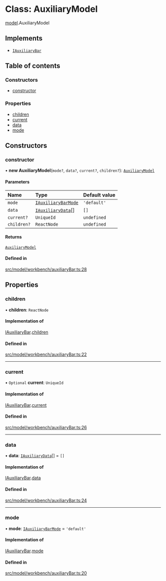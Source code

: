# Class: AuxiliaryModel

[model](../modules/model.md).AuxiliaryModel

## Implements

- [`IAuxiliaryBar`](../interfaces/model.IAuxiliaryBar.md)

## Table of contents

### Constructors

- [constructor](model.AuxiliaryModel.md#constructor)

### Properties

- [children](model.AuxiliaryModel.md#children)
- [current](model.AuxiliaryModel.md#current)
- [data](model.AuxiliaryModel.md#data)
- [mode](model.AuxiliaryModel.md#mode)

## Constructors

### constructor

• **new AuxiliaryModel**(`mode?`, `data?`, `current?`, `children?`): [`AuxiliaryModel`](model.AuxiliaryModel.md)

#### Parameters

| Name | Type | Default value |
| :------ | :------ | :------ |
| `mode` | [`IAuxiliaryBarMode`](../modules/model.md#iauxiliarybarmode) | `'default'` |
| `data` | [`IAuxiliaryData`](../modules/model.md#iauxiliarydata)[] | `[]` |
| `current?` | `UniqueId` | `undefined` |
| `children?` | `ReactNode` | `undefined` |

#### Returns

[`AuxiliaryModel`](model.AuxiliaryModel.md)

#### Defined in

[src/model/workbench/auxiliaryBar.ts:28](https://github.com/mtsdnz/allai-core/blob/5932278/src/model/workbench/auxiliaryBar.ts#L28)

## Properties

### children

• **children**: `ReactNode`

#### Implementation of

[IAuxiliaryBar](../interfaces/model.IAuxiliaryBar.md).[children](../interfaces/model.IAuxiliaryBar.md#children)

#### Defined in

[src/model/workbench/auxiliaryBar.ts:22](https://github.com/mtsdnz/allai-core/blob/5932278/src/model/workbench/auxiliaryBar.ts#L22)

___

### current

• `Optional` **current**: `UniqueId`

#### Implementation of

[IAuxiliaryBar](../interfaces/model.IAuxiliaryBar.md).[current](../interfaces/model.IAuxiliaryBar.md#current)

#### Defined in

[src/model/workbench/auxiliaryBar.ts:26](https://github.com/mtsdnz/allai-core/blob/5932278/src/model/workbench/auxiliaryBar.ts#L26)

___

### data

• **data**: [`IAuxiliaryData`](../modules/model.md#iauxiliarydata)[] = `[]`

#### Implementation of

[IAuxiliaryBar](../interfaces/model.IAuxiliaryBar.md).[data](../interfaces/model.IAuxiliaryBar.md#data)

#### Defined in

[src/model/workbench/auxiliaryBar.ts:24](https://github.com/mtsdnz/allai-core/blob/5932278/src/model/workbench/auxiliaryBar.ts#L24)

___

### mode

• **mode**: [`IAuxiliaryBarMode`](../modules/model.md#iauxiliarybarmode) = `'default'`

#### Implementation of

[IAuxiliaryBar](../interfaces/model.IAuxiliaryBar.md).[mode](../interfaces/model.IAuxiliaryBar.md#mode)

#### Defined in

[src/model/workbench/auxiliaryBar.ts:20](https://github.com/mtsdnz/allai-core/blob/5932278/src/model/workbench/auxiliaryBar.ts#L20)
